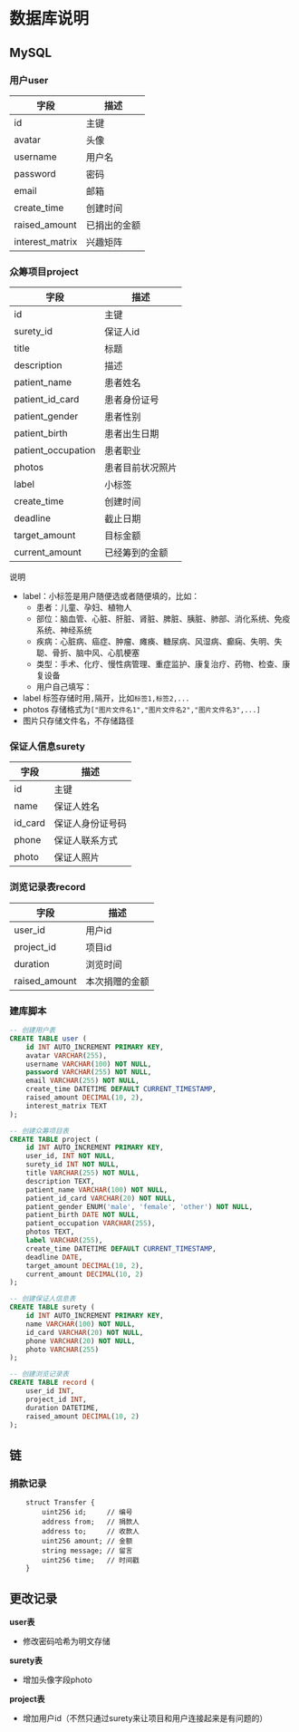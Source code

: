 # 数据库说明

## MySQL

### 用户user

| 字段            | 描述         |
| --------------- | ------------ |
| id              | 主键         |
| avatar          | 头像         |
| username        | 用户名       |
| password        | 密码         |
| email           | 邮箱         |
| create_time     | 创建时间     |
| raised_amount   | 已捐出的金额 |
| interest_matrix | 兴趣矩阵     |

### 众筹项目project

| 字段            | 描述             |
| --------------- | ---------------- |
| id              | 主键             |
| surety_id      | 保证人id           |
| title           | 标题             |
| description     | 描述             |
| patient_name       | 患者姓名       |
| patient_id_card   | 患者身份证号 |
| patient_gender     | 患者性别       |
| patient_birth        | 患者出生日期       |
| patient_occupation | 患者职业       |
| photos         | 患者目前状况照片 |
| label           | 小标签           |
| create_time     | 创建时间         |
| deadline        | 截止日期         |
| target_amount   | 目标金额         |
| current_amount  | 已经筹到的金额   |

说明

* label：小标签是用户随便选或者随便填的，比如：
    * 患者：儿童、孕妇、植物人
    * 部位：脑血管、心脏、肝脏、肾脏、脾脏、胰脏、肺部、消化系统、免疫系统、神经系统
    * 疾病：心脏病、癌症、肿瘤、瘫痪、糖尿病、风湿病、癫痫、失明、失聪、骨折、脑中风、心肌梗塞
    * 类型：手术、化疗、慢性病管理、重症监护、康复治疗、药物、检查、康复设备
    * 用户自己填写：
* label 标签存储时用`,`隔开，比如`标签1,标签2,...`
* photos 存储格式为`["图片文件名1","图片文件名2","图片文件名3",...]`
* 图片只存储文件名，不存储路径


### 保证人信息surety

| 字段       | 描述       |
| ---------- | ---------- |
| id         | 主键       |
| name     | 保证人姓名       |
| id_card  | 保证人身份证号码 |
| phone    | 保证人联系方式   |
| photo | 保证人照片 |


### 浏览记录表record

| 字段          | 描述           |
| ------------- | -------------- |
| user_id       | 用户id         |
| project_id    | 项目id         |
| duration      | 浏览时间       |
| raised_amount | 本次捐赠的金额 |

### 建库脚本

```sql
-- 创建用户表
CREATE TABLE user (
    id INT AUTO_INCREMENT PRIMARY KEY,
    avatar VARCHAR(255),
    username VARCHAR(100) NOT NULL,
    password VARCHAR(255) NOT NULL,
    email VARCHAR(255) NOT NULL,
    create_time DATETIME DEFAULT CURRENT_TIMESTAMP,
    raised_amount DECIMAL(10, 2),
    interest_matrix TEXT
);

-- 创建众筹项目表
CREATE TABLE project (
    id INT AUTO_INCREMENT PRIMARY KEY,
    user_id, INT NOT NULL,
    surety_id INT NOT NULL,
    title VARCHAR(255) NOT NULL,
    description TEXT,
    patient_name VARCHAR(100) NOT NULL,
    patient_id_card VARCHAR(20) NOT NULL,
    patient_gender ENUM('male', 'female', 'other') NOT NULL,
    patient_birth DATE NOT NULL,
    patient_occupation VARCHAR(255),
    photos TEXT,
    label VARCHAR(255),
    create_time DATETIME DEFAULT CURRENT_TIMESTAMP,
    deadline DATE,
    target_amount DECIMAL(10, 2),
    current_amount DECIMAL(10, 2)
);

-- 创建保证人信息表
CREATE TABLE surety (
    id INT AUTO_INCREMENT PRIMARY KEY,
    name VARCHAR(100) NOT NULL,
    id_card VARCHAR(20) NOT NULL,
    phone VARCHAR(20) NOT NULL,
    photo VARCHAR(255)
);

-- 创建浏览记录表
CREATE TABLE record (
    user_id INT,
    project_id INT,
    duration DATETIME,
    raised_amount DECIMAL(10, 2)
);
```

## 链

### 捐款记录

```solidity
    struct Transfer {
        uint256 id; 	// 编号
        address from; 	// 捐款人
        address to;		// 收款人
        uint256 amount;	// 金额
        string message; // 留言
        uint256 time;	// 时间戳
    }
```

## 更改记录

**user表**

* 修改密码哈希为明文存储

**surety表**

* 增加头像字段photo

**project表**

* 增加用户id（不然只通过surety来让项目和用户连接起来是有问题的）
